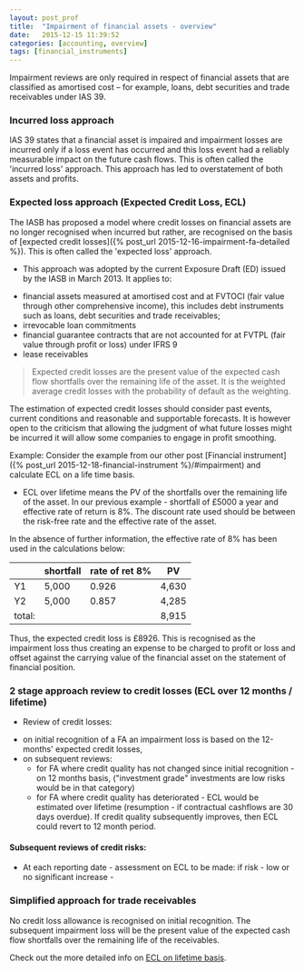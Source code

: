 ```yaml
---
layout: post_prof
title:  "Impairment of financial assets - overview"
date:   2015-12-15 11:39:52
categories: [accounting, overview]
tags: [financial_instruments]
---
```


Impairment reviews are only required in respect of financial assets that are classified as amortised cost – for example, loans, debt securities and trade receivables under IAS 39.

### Incurred loss approach ###

IAS 39 states that a financial asset is impaired and impairment losses are incurred only if a loss event has occurred and this loss event had a reliably measurable impact on the future cash flows. This is often called the 'incurred loss' approach. This approach has led to overstatement of both assets and profits.

### Expected loss approach (Expected Credit Loss, ECL) ###

The IASB has proposed a model where credit losses on financial assets are no longer recognised when incurred but rather, are recognised on the basis of [expected credit losses]({% post_url 2015-12-16-impairment-fa-detailed %}). This is often called the 'expected loss' approach.

- This approach was adopted by the current Exposure Draft (ED) issued by the IASB in March 2013. 
It applies to:
+ financial assets measured at amortised cost and at FVTOCI (fair value through other comprehensive income), this includes debt instruments such as loans, debt securities and trade receivables;
+ irrevocable loan commitments
+ financial guarantee contracts that are not accounted for at FVTPL (fair value through profit or loss) under IFRS 9
+ lease receivables

> Expected credit losses are the present value of the expected cash flow shortfalls over the remaining life of the asset. It is the weighted average credit losses with the probability of default as the weighting.

The estimation of expected credit losses should consider past events, current conditions and reasonable and supportable forecasts. It is however open to the criticism that allowing the judgment of what future losses might be incurred it will allow some companies to engage in profit smoothing.

 Example: Consider the example from our other post [Financial instrument]({% post_url 2015-12-18-financial-instrument %}/#impairment) and calculate ECL on a life time basis. 

- ECL over lifetime means the PV of the shortfalls over the remaining life of the asset. In our previous example - shortfall of £5000 a year and effective rate of return is 8%. The discount rate used should be between the risk-free rate and the effective rate of the asset. 

In the absence of further information, the effective rate of 8% has been used in the calculations below:

	
|        	| shortfall         	| rate of ret 8%         	| PV                	|
|--------	|-------------------	|------------------------	|-------------------	|
| Y1     	|            5,000  	|                 0.926  	|            4,630  	|
| Y2     	|            5,000  	|                 0.857  	|            4,285  	|
| total: 	|                   	|                        	|            8,915      |


Thus, the expected credit loss is £8926. This is recognised as the impairment loss thus creating an expense to be charged to profit or loss and offset against the carrying value of the financial asset on the statement of financial position.

### 2 stage approach review to credit losses (ECL over 12 months / lifetime) ###

- Review of credit losses:
+ on initial recognition of a FA an impairment loss is based on the 12-months' expected credit losses,
+ on subsequent reviews:
	- for FA where credit quality has not changed since initial recognition - on 12 months basis,
	("investment grade" investments are low risks would be in that category)
	- for FA where credit quality has deteriorated - ECL would be estimated over lifetime (resumption - if contractual cashflows are 30 days overdue).
	If credit quality subsequently improves, then ECL could revert to 12 month period.

#### Subsequent reviews of credit risks: ####
 
- At each reporting date - assessment on ECL to be made:
if risk - low or no significant increase - 

### Simplified approach for trade receivables ###

No credit loss allowance is recognised on initial recognition. 
The subsequent impairment loss will be the present value of the expected cash flow shortfalls over the remaining life of the receivables.

Check out the more detailed info on [ECL on lifetime basis][impairment-ACCA].

[impairment-ACCA]:  http://www.accaglobal.com/vn/en/student/exam-support-resources/professional-exams-study-resources/p2/technical-articles/impairment-of-financial-assets.html
